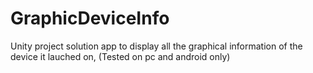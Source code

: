 # GraphicDeviceInfo
Unity project solution app to display all the graphical information of the device it lauched on, (Tested on pc and android only)
